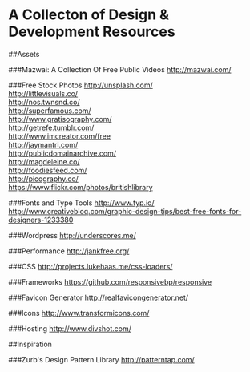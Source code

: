 A Collecton of Design & Development Resources
=============

##Assets

###Mazwai: A Collection Of Free Public Videos
http://mazwai.com/  

###Free Stock Photos
http://unsplash.com/  
http://littlevisuals.co/  
http://nos.twnsnd.co/  
http://superfamous.com/  
http://www.gratisography.com/  
http://getrefe.tumblr.com/  
http://www.imcreator.com/free  
http://jaymantri.com/  
http://publicdomainarchive.com/  
http://magdeleine.co/  
http://foodiesfeed.com/  
http://picography.co/  
https://www.flickr.com/photos/britishlibrary

###Fonts and Type Tools
http://www.typ.io/
http://www.creativebloq.com/graphic-design-tips/best-free-fonts-for-designers-1233380

###Wordpress
http://underscores.me/

###Performance
http://jankfree.org/

###CSS
http://projects.lukehaas.me/css-loaders/

###Frameworks
https://github.com/responsivebp/responsive

###Favicon Generator
http://realfavicongenerator.net/

###Icons
http://www.transformicons.com/

###Hosting
http://www.divshot.com/


##Inspiration

###Zurb's Design Pattern Library
http://patterntap.com/
